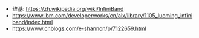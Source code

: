 - 维基: https://zh.wikipedia.org/wiki/InfiniBand
- https://www.ibm.com/developerworks/cn/aix/library/1105_luoming_infiniband/index.html
- https://www.cnblogs.com/e-shannon/p/7122659.html